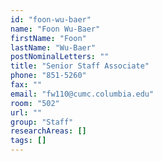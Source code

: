 ```yaml
---
id: "foon-wu-baer"
name: "Foon Wu-Baer"
firstName: "Foon"
lastName: "Wu-Baer"
postNominalLetters: ""
title: "Senior Staff Associate"
phone: "851-5260"
fax: ""
email: "fw110@cumc.columbia.edu"
room: "502"
url: ""
group: "Staff"
researchAreas: []
tags: []
---
```

